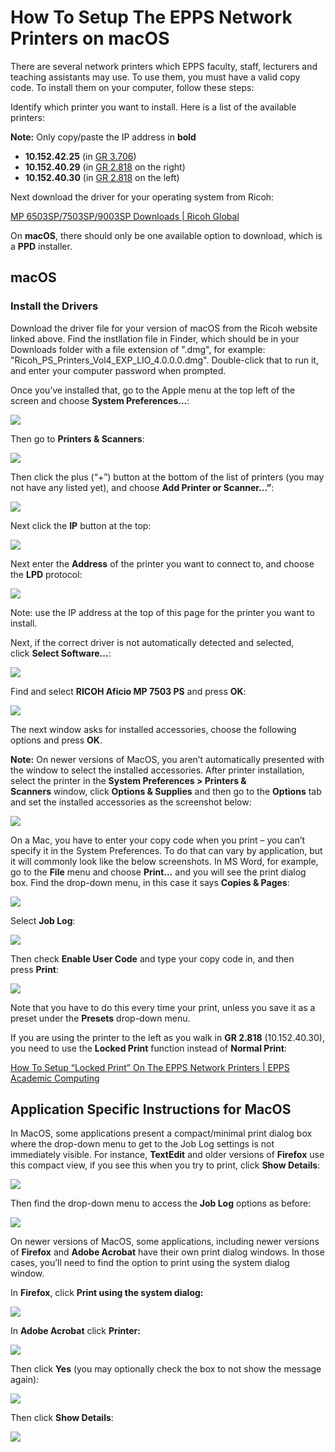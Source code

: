How To Setup The EPPS Network Printers on macOS
===============================================

There are several network printers which EPPS faculty, staff, lecturers and teaching assistants may use. To use them, you must have a valid copy code. To install them on your computer, follow these steps:

Identify which printer you want to install. Here is a list of the available printers:

**Note:** Only copy/paste the IP address in **bold**

*   **10.152.42.25** (in [GR 3.706](https://map.concept3d.com/?id=1772#!m/550865))
*   **10.152.40.29** (in [GR 2.818](https://map.concept3d.com/?id=1772#!m/550792) on the right)
*   **10.152.40.30** (in [GR 2.818](https://map.concept3d.com/?id=1772#!m/550792) on the left)

Next download the driver for your operating system from Ricoh:

[MP 6503SP/7503SP/9003SP Downloads | Ricoh Global](https://support.ricoh.com/bb/html/dr_ut_e/rc3/model/mp6503/mp6503.htm)

On **macOS**, there should only be one available option to download, which is a **PPD** installer.

macOS
-----

### Install the Drivers

Download the driver file for your version of macOS from the Ricoh website linked above. Find the instllation file in Finder, which should be in your Downloads folder with a file extension of ".dmg", for example: "Ricoh\_PS\_Printers\_Vol4\_EXP\_LIO\_4.0.0.0.dmg". Double-click that to run it, and enter your computer password when prompted.

Once you’ve installed that, go to the Apple menu at the top left of the screen and choose **System Preferences…**:

![](/images/faq/macos1.png)

Then go to **Printers & Scanners**:

![](/images/faq/macos2.png)

Then click the plus (“+”) button at the bottom of the list of printers (you may not have any listed yet), and choose **Add Printer or Scanner…”**:

![](/images/faq/macos3.png)

Next click the **IP** button at the top:

![](/images/faq/macos4.png)

Next enter the **Address** of the printer you want to connect to, and choose the **LPD** protocol:

![](/images/faq/macos5.png)

Note: use the IP address at the top of this page for the printer you want to install.

Next, if the correct driver is not automatically detected and selected, click **Select Software…**:

![](/images/faq/macos6.png)

Find and select **RICOH Aficio MP 7503 PS** and press **OK**:

![](/images/faq/macos7.png)

The next window asks for installed accessories, choose the following options and press **OK**.

**Note:** On newer versions of MacOS, you aren’t automatically presented with the window to select the installed accessories. After printer installation, select the printer in the **System Preferences > Printers & Scanners** window, click **Options & Supplies** and then go to the **Options** tab and set the installed accessories as the screenshot below:

![](/images/faq/macos8.png)

On a Mac, you have to enter your copy code when you print – you can’t specify it in the System Preferences. To do that can vary by application, but it will commonly look like the below screenshots. In MS Word, for example, go to the **File** menu and choose **Print…** and you will see the print dialog box. Find the drop-down menu, in this case it says **Copies & Pages**:

![](/images/faq/Mac%20Ricoh%20Printing%20Step%201.png)

Select **Job Log**:

![](/images/faq/Mac%20Ricoh%20Printing%20Step%202.png)

Then check **Enable User Code** and type your copy code in, and then press **Print**:

![](/images/faq/Mac%20Ricoh%20Printing%20Step%203.png)

Note that you have to do this every time your print, unless you save it as a preset under the **Presets** drop-down menu.

If you are using the printer to the left as you walk in **GR 2.818** (10.152.40.30), you need to use the **Locked Print** function instead of **Normal Print**:

[How To Setup “Locked Print” On The EPPS Network Printers | EPPS Academic Computing](setup-locked-print.html)

Application Specific Instructions for MacOS
-------------------------------------------

In MacOS, some applications present a compact/minimal print dialog box where the drop-down menu to get to the Job Log settings is not immediately visible. For instance, **TextEdit** and older versions of **Firefox** use this compact view, if you see this when you try to print, click **Show Details**:

![](/images/faq/Mac%20Ricoh%20Printing%20Step%204.png)

Then find the drop-down menu to access the **Job Log** options as before:

![](/images/faq/Mac%20Ricoh%20Printing%20Step%205.png)

On newer versions of MacOS, some applications, including newer versions of **Firefox** and **Adobe Acrobat** have their own print dialog windows. In those cases, you’ll need to find the option to print using the system dialog window.

In **Firefox**, click **Print using the system dialog:**

![](/images/faq/ricoh-mac/Screen-Shot-2022-04-21-at-8.34.46-AM.png)

In **Adobe Acrobat** click **Printer:**

![](/images/faq/ricoh-mac/Screen-Shot-2022-04-21-at-8.35.31-AM.png)

Then click **Yes** (you may optionally check the box to not show the message again):

![](/images/faq/ricoh-mac/Screen-Shot-2022-04-21-at-8.35.51-AM.png)

Then click **Show Details**:

![](/images/faq/ricoh-mac/Screen-Shot-2022-04-21-at-8.36.04-AM.png)